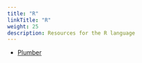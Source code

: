 ```yaml
---
title: "R"
linkTitle: "R"
weight: 25
description: Resources for the R language
---
```


* [Plumber](https://github.com/rstudio/plumber)
